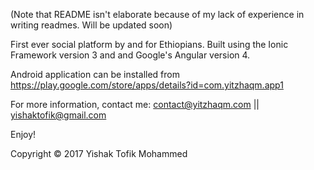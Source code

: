 (Note that README isn't elaborate because of my lack of experience in writing readmes. Will be updated soon)

First ever social platform by and for Ethiopians. Built using the Ionic Framework version 3 and and Google's Angular version 4. 

Android application can be installed from https://play.google.com/store/apps/details?id=com.yitzhaqm.app1

For more information, contact me: contact@yitzhaqm.com || yishaktofik@gmail.com 

Enjoy!


Copyright © 2017 Yishak Tofik Mohammed 
